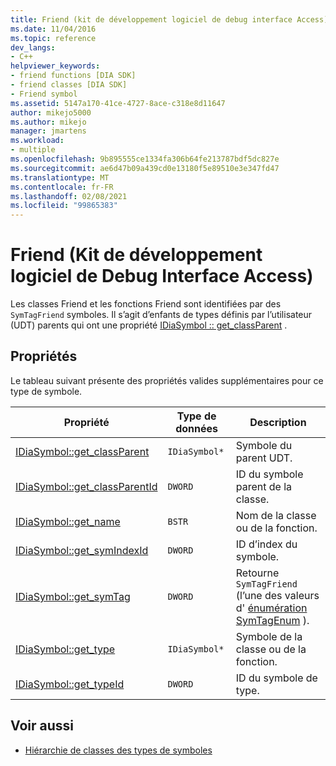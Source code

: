 ```yaml
---
title: Friend (kit de développement logiciel de debug interface Access) | Microsoft Docs
ms.date: 11/04/2016
ms.topic: reference
dev_langs:
- C++
helpviewer_keywords:
- friend functions [DIA SDK]
- friend classes [DIA SDK]
- Friend symbol
ms.assetid: 5147a170-41ce-4727-8ace-c318e8d11647
author: mikejo5000
ms.author: mikejo
manager: jmartens
ms.workload:
- multiple
ms.openlocfilehash: 9b895555ce1334fa306b64fe213787bdf5dc827e
ms.sourcegitcommit: ae6d47b09a439cd0e13180f5e89510e3e347fd47
ms.translationtype: MT
ms.contentlocale: fr-FR
ms.lasthandoff: 02/08/2021
ms.locfileid: "99865383"
---
```

# <a name="friend-debug-interface-access-sdk"></a>Friend (Kit de développement logiciel de Debug Interface Access)
Les classes Friend et les fonctions Friend sont identifiées par des `SymTagFriend` symboles. Il s’agit d’enfants de types définis par l’utilisateur (UDT) parents qui ont une propriété [IDiaSymbol :: get_classParent](../../debugger/debug-interface-access/idiasymbol-get-classparent.md) .

## <a name="properties"></a>Propriétés
 Le tableau suivant présente des propriétés valides supplémentaires pour ce type de symbole.

|Propriété|Type de données|Description|
|--------------|---------------|-----------------|
|[IDiaSymbol::get_classParent](../../debugger/debug-interface-access/idiasymbol-get-classparent.md)|`IDiaSymbol*`|Symbole du parent UDT.|
|[IDiaSymbol::get_classParentId](../../debugger/debug-interface-access/idiasymbol-get-classparentid.md)|`DWORD`|ID du symbole parent de la classe.|
|[IDiaSymbol::get_name](../../debugger/debug-interface-access/idiasymbol-get-name.md)|`BSTR`|Nom de la classe ou de la fonction.|
|[IDiaSymbol::get_symIndexId](../../debugger/debug-interface-access/idiasymbol-get-symindexid.md)|`DWORD`|ID d’index du symbole.|
|[IDiaSymbol::get_symTag](../../debugger/debug-interface-access/idiasymbol-get-symtag.md)|`DWORD`|Retourne `SymTagFriend` (l’une des valeurs d' [énumération SymTagEnum](../../debugger/debug-interface-access/symtagenum.md) ).|
|[IDiaSymbol::get_type](../../debugger/debug-interface-access/idiasymbol-get-type.md)|`IDiaSymbol*`|Symbole de la classe ou de la fonction.|
|[IDiaSymbol::get_typeId](../../debugger/debug-interface-access/idiasymbol-get-typeid.md)|`DWORD`|ID du symbole de type.|

## <a name="see-also"></a>Voir aussi
- [Hiérarchie de classes des types de symboles](../../debugger/debug-interface-access/class-hierarchy-of-symbol-types.md)